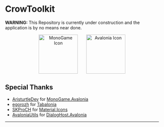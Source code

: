 # CrowToolkit

**WARNING:** This Repository is currently under construction and the application is by no means near done.

<p align="center">
    <img src="https://github.com/ScreenCrowStudios/CrowEngine/assets/62361708/232ab1e6-fccd-4205-9900-c78d95693f01" alt="MonoGame Icon" width="128"> &nbsp;&nbsp;&nbsp;&nbsp;&nbsp;
    <img src="https://github.com/ScreenCrowStudios/CrowEngine/assets/62361708/0eebe03b-5203-4b1f-a8f5-6d748ae5012a" alt="Avalonia Icon" width="128">
</p>

## Special Thanks
- [AristurtleDev](https://github.com/AristurtleDev) for [MonoGame.Avalonia](https://github.com/AristurtleDev/MonoGame.Avalonia)
- [egorozh](https://github.com/egorozh) for [Tabalonia](https://github.com/egorozh/Tabalonia) 
- [SKProCH](https://github.com/SKProCH) for [Material.Icons](https://github.com/SKProCH/Material.Icons) 
- [AvaloniaUtils](https://github.com/AvaloniaUtils) for [DialogHost.Avalonia](https://github.com/AvaloniaUtils/DialogHost.Avalonia)

<hr/>
